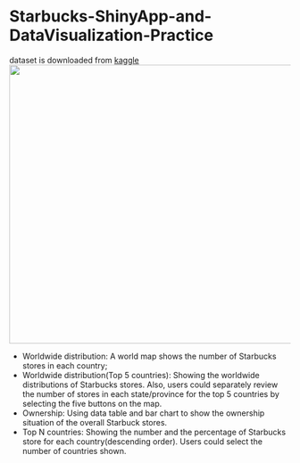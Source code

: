 # Starbucks-ShinyApp-and-DataVisualization-Practice
dataset is downloaded from [kaggle](https://www.kaggle.com/starbucks/store-locations)
<img src="https://github.com/Lanwei02/Starbucks-ShinyApp-and-DataVisualization-Practice/blob/master/ShinyApp_demo.gif" width=700 height=500 />
* Worldwide distribution: A world map shows the number of Starbucks stores in each country;
* Worldwide distribution(Top 5 countries): Showing the worldwide distributions of Starbucks stores. Also, users could separately review the number of stores in each state/province for the top 5 countries by selecting the five buttons on the map.
* Ownership: Using data table and bar chart to show the ownership situation of the overall Starbuck stores.
* Top N countries: Showing the number and the percentage of Starbucks store for each country(descending order). Users could select the number of countries shown.
